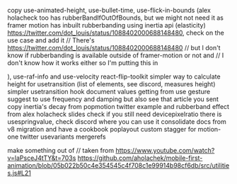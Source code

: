 copy use-animated-height, use-bullet-time, use-flick-in-bounds (alex holacheck too has rubberBandIfOutOfBounds, but we might not need it as framer motion has inbuilt rubberbanding using inertia api (elasticity) https://twitter.com/dot_louis/status/1088402000688148480, check on the use case and add it
// There's https://twitter.com/dot_louis/status/1088402000688148480
// but I don't know if rubberbanding is available outside of framer-motion or not and
// I don't know how it works either so I'm putting this in

), use-raf-info and use-velocity
react-flip-toolkit
simpler way to calculate height for usetransition (list of elements, see discord, measures height)
simpler usetransition hook
document values getting from use gesture
suggest to use frequency and damping but also see that article you sent
copy inertia's decay from popmotion twitter example and rubberband effect from alex holacheck slides
check if you still need devicepixelratio
there is usespringvalue, check discord where you can use it
consolidate docs from v8 migration and have a cookbook
poplayout
custom stagger for motion-one twitter
usevariants
mergerefs

make something out of // taken from https://www.youtube.com/watch?v=laPsceJ4tTY&t=703s
https://github.com/aholachek/mobile-first-animation/blob/05b022b50c4e354545c4f708c1e99914b98cf6db/src/utilities.js#L21
